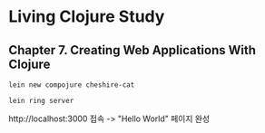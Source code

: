 # Living Clojure Study

## Chapter 7. Creating Web Applications With Clojure

```
lein new compojure cheshire-cat

lein ring server
```

http://localhost:3000 접속 -> "Hello World" 페이지 완성   

